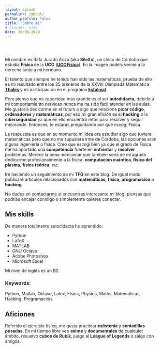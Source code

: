 ```yaml
---
layout: splash
permalink: /about/
author_profile: false
title: "Sobre mí"
# classes: wide
date: 26/06/2020
---
```


<br>

<figure style="width: 30%" class="align-right">
  <img src="{{ site.url }}{{ site.baseurl }}/assets/images/yo1.jpg" alt="">
</figure>

Mi nombre es Rafa Jurado Ariza (aka **SileXx**), un chico de Córdoba que estudia **Física** en la **UCO** ([**UCOFísica**](https://www.uco.es/ciencias/es/grado-fisica/)). En la imagen podéis verme a la derecha junto a mi hermano.

El talento que siempre he tenido han sido las matemáticas, prueba de ello es mi resultado entre los 25 primeros de la XXVIII Olimpiada Matemática 
[**Thales**](https://thales.cica.es/cordoba/sites/thales.cica.es.cordoba/files/25primeros_XXVIII.pdf) y mi participación en el programa [**Estalmat**](https://es.wikipedia.org/wiki/ESTALMAT).

Pero pienso que mi capacidad más grande es el ser **autodidacta**, debido a mi comportamiento nervioso nunca me ha sido fácil atender en las aulas. Me gustaría dedicarme en el futuro a algo que relacione **picar código**, **ordenadores** y **matemáticas**, por eso mi gran afición es el **hacking** o la **ciberseguridad** ya que en ello encuentro retos para resolver y seguir mejorando. Entonces, te estarás preguntando por qué escogí Física. 

La respuesta es que en su momento mi idea era estudiar algo que tuviera matemáticas pero que no me supusiera irme de Córdoba, las opciones eran alguna ingeniería o física. Creo que escogí bien ya que el grado de Física me ha aportado una **competencia** fuerte en **enfrentar** y **resolver** problemas. Merece la pena mencionar que también sería de mi agrado dedicarme profesionalmente a la física: **computación cuántica**, **física del plasma**, **física teórica**, etc.

Iré haciendo un seguimiento de mi **TFG** en este blog. De igual modo, publicaré artículos relacionados con **matemáticas**, **física**, **programación** o **hacking**.

No dudes en [contactarme](https://t.me/silexx/) si encuentras interesante mi blog, piensas que podrías encajar conmigo o simplemente quieres conectar.

## Mis skills

De manera totalmente autodidacta he aprendido:
- Python
- LaTeX
- MATLAB
- GNU Octave
- Adobe Photoshop
- Microsoft Excel

Mi nivel de inglés es un B2.

### Keywords:

Python, Matlab, Octave, Latex, Física, Physics, Maths, Matemáticas, Hacking, Programación.

## Aficiones

Referido al ejercicio físico, me gusta practicar **calistenia** y **sentadillas pesadas**. En mi tiempo libre veo **anime** y **documentales** de cualquier ámbito, resuelvo **cubos de Rubik**, juego al **League of Legends** o salgo con amigos.

